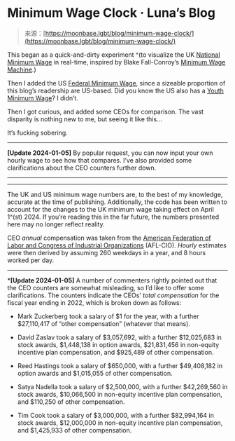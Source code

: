 <!--yml
category: 未分类
date: 2024-05-27 14:29:26
-->

# Minimum Wage Clock · Luna’s Blog

> 来源：[https://moonbase.lgbt/blog/minimum-wage-clock/](https://moonbase.lgbt/blog/minimum-wage-clock/)

This began as a quick-and-dirty experiment ^(to visualize the UK [National Minimum Wage](https://www.gov.uk/national-minimum-wage-rates) in real-time, inspired by Blake Fall-Conroy’s [Minimum Wage Machine](https://www.blakefallconroy.com/minimum-wage-machine.html).)

Then I added the US [Federal Minimum Wage](https://www.dol.gov/general/topic/wages/minimumwage), since a sizeable proportion of this blog’s readership are US-based. Did you know the US also has a [Youth Minimum Wage](https://webapps.dol.gov/elaws/whd/flsa/docs/ymwplink.asp)? I didn’t.

Then I got curious, and added some CEOs for comparison. The vast disparity is nothing new to me, but seeing it like this...

It’s fucking sobering.

* * *

**[Update 2024-01-05]** By popular request, you can now input your own hourly wage to see how that compares. I’ve also provided some clarifications about the CEO counters further down.

* * *

* * *

The UK and US minimum wage numbers are, to the best of my knowledge, accurate at the time of publishing. Additionally, the code has been written to account for the changes to the UK minimum wage taking effect on April 1^(st) 2024\. If you’re reading this in the far future, the numbers presented here may no longer reflect reality.

CEO *annual* compensation was taken from the [American Federation of Labor and Congress of Industrial Organizations](https://aflcio.org/paywatch/highest-paid-ceos) (AFL-CIO). *Hourly* estimates were then derived by assuming 260 weekdays in a year, and 8 hours worked per day.

* * *

***[Update 2024-01-05]** A number of commenters rightly pointed out that the CEO counters are somewhat misleading, so I’d like to offer some clarifications. The counters indicate the CEOs’ *total compensation* for the fiscal year ending in 2022, which is broken down as follows:

*   Mark Zuckerberg took a salary of $1 for the year, with a further $27,110,417 of “other compensation” (whatever that means).

*   David Zaslav took a salary of $3,057,692, with a further $12,025,683 in stock awards, $1,448,138 in option awards, $21,831,456 in non-equity incentive plan compensation, and $925,489 of other compensation.

*   Reed Hastings took a salary of $650,000, with a further $49,408,182 in option awards and $1,015,055 of other compensation.

*   Satya Nadella took a salary of $2,500,000, with a further $42,269,560 in stock awards, $10,066,500 in non-equity incentive plan compensation, and $110,250 of other compensation.

*   Tim Cook took a salary of $3,000,000, with a further $82,994,164 in stock awards, $12,000,000 in non-equity incentive plan compensation, and $1,425,933 of other compensation.